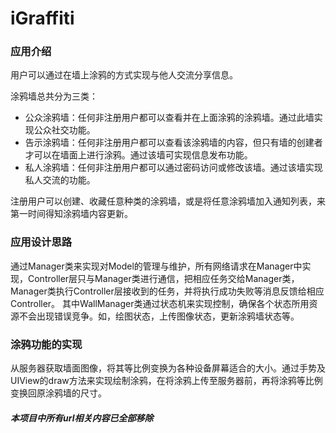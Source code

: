 # iGraffiti
### 应用介绍
用户可以通过在墙上涂鸦的方式实现与他人交流分享信息。

涂鸦墙总共分为三类：

* 公众涂鸦墙：任何非注册用户都可以查看并在上面涂鸦的涂鸦墙。通过此墙实现公众社交功能。
* 告示涂鸦墙：任何非注册用户都可以查看该涂鸦墙的内容，但只有墙的创建者才可以在墙面上进行涂鸦。通过该墙可实现信息发布功能。
* 私人涂鸦墙：任何非注册用户都可以通过密码访问或修改该墙。通过该墙实现私人交流的功能。

注册用户可以创建、收藏任意种类的涂鸦墙，或是将任意涂鸦墙加入通知列表，来第一时间得知涂鸦墙内容更新。

### 应用设计思路
通过Manager类来实现对Model的管理与维护，所有网络请求在Manager中实现，Controller层只与Manager类进行通信，把相应任务交给Manager类，Manager类执行Controller层接收到的任务，并将执行成功失败等消息反馈给相应Controller。
其中WallManager类通过状态机来实现控制，确保各个状态所用资源不会出现错误竞争。如，绘图状态，上传图像状态，更新涂鸦墙状态等。

### 涂鸦功能的实现
从服务器获取墙面图像，将其等比例变换为各种设备屏幕适合的大小。通过手势及UIView的draw方法来实现绘制涂鸦，在将涂鸦上传至服务器前，再将涂鸦等比例变换回原涂鸦墙的尺寸。

##### 本项目中所有url相关内容已全部移除
